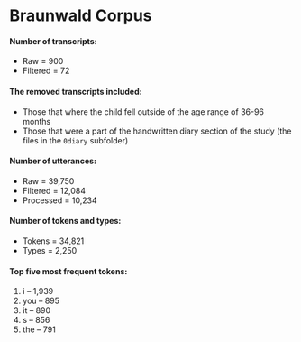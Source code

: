
# Braunwald Corpus

#### Number of transcripts:

  - Raw = 900
  - Filtered = 72

#### The removed transcripts included:

  - Those that where the child fell outside of the age range of 36-96
    months  
  - Those that were a part of the handwritten diary section of the study
    (the files in the `0diary` subfolder)

#### Number of utterances:

  - Raw = 39,750
  - Filtered = 12,084
  - Processed = 10,234

#### Number of tokens and types:

  - Tokens = 34,821
  - Types = 2,250

#### Top five most frequent tokens:

1.  i – 1,939
2.  you – 895
3.  it – 890
4.  s – 856
5.  the – 791
